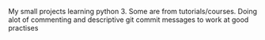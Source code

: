 My small projects learning python 3. Some are from tutorials/courses. Doing alot of commenting and descriptive git commit messages to work at good practises
